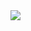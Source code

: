 <img src = "https://camo.githubusercontent.com/6dd381924b1d44ad1ac61f20892c8542c62961ee9cfdb26682a7ae632b92e488/68747470733a2f2f70726f322d6261722d73332d63646e2d6366312e6d79706f7274666f6c696f2e636f6d2f39376231643462633032386533383930636537353236376465623135396539352f3234653731613461323662356433313964366163373965655f72775f3630302e6769663f683d3463356563393865333763346665613062363737366566313832313532623433" >
